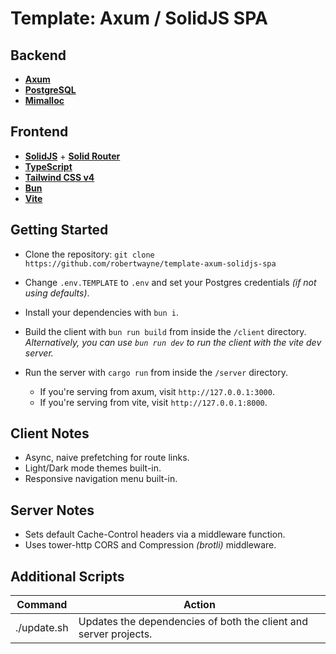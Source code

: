 # Template: Axum / SolidJS SPA

## Backend

- **[Axum](https://github.com/tokio-rs/axum)**
- **[PostgreSQL](https://www.postgresql.org)**
- **[Mimalloc](https://github.com/purpleprotocol/mimalloc_rust)**

## Frontend

- **[SolidJS](https://github.com/solidjs/solid)** + **[Solid Router](https://github.com/solidjs/solid-router)**
- **[TypeScript](https://www.typescriptlang.org)**
- **[Tailwind CSS v4](https://tailwindcss.com)**
- **[Bun](https://bun.sh/)**
- **[Vite](https://vitejs.dev/)**

## Getting Started

- Clone the repository: `git clone https://github.com/robertwayne/template-axum-solidjs-spa`

- Change `.env.TEMPLATE` to `.env` and set your Postgres credentials _(if not using defaults)_.

- Install your dependencies with `bun i`.

- Build the client with `bun run build` from inside the `/client` directory. _Alternatively, you can use `bun run dev` to run the client with the vite dev server._

- Run the server with `cargo run` from inside the `/server` directory.

  - If you're serving from axum, visit `http://127.0.0.1:3000`.
  - If you're serving from vite, visit `http://127.0.0.1:8000`.

## Client Notes

- Async, naive prefetching for route links.
- Light/Dark mode themes built-in.
- Responsive navigation menu built-in.

## Server Notes

- Sets default Cache-Control headers via a middleware function.
- Uses tower-http CORS and Compression _(brotli)_ middleware.

## Additional Scripts

Command     | Action
----------- | ----------------------------------------------------------------
./update.sh | Updates the dependencies of both the client and server projects.
